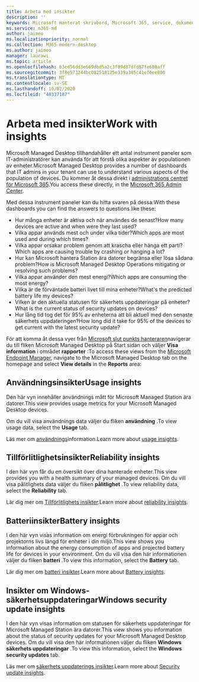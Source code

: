 ```yaml
---
title: Arbeta med insikter
description: ''
keywords: Microsoft Hanterat skrivbord, Microsoft 365, service, dokumentation
ms.service: m365-md
author: jaimeo
ms.localizationpriority: normal
ms.collection: M365-modern-desktop
ms.author: jaimeo
manager: laurawi
ms.topic: article
ms.openlocfilehash: b3ed56dd3e669dbd5a2c3f09d87dfd87fe680aff
ms.sourcegitcommit: 3f8e573244bc082518125e339a385c41ef6ee800
ms.translationtype: MT
ms.contentlocale: sv-SE
ms.lasthandoff: 10/02/2020
ms.locfileid: "48337187"
---
```

# <a name="work-with-insights"></a><span data-ttu-id="ef3c0-103">Arbeta med insikter</span><span class="sxs-lookup"><span data-stu-id="ef3c0-103">Work with insights</span></span>

<span data-ttu-id="ef3c0-104">Microsoft Managed Desktop tillhandahåller ett antal instrument paneler som IT-administratörer kan använda för att förstå olika aspekter av populationen av enheter.</span><span class="sxs-lookup"><span data-stu-id="ef3c0-104">Microsoft Managed Desktop provides a number of dashboards that IT admins in your tenant can use to understand various aspects of the population of devices.</span></span> <span data-ttu-id="ef3c0-105">Du kommer åt dessa direkt i [administrations centret för Microsoft 365](https://admin.microsoft.com/adminportal/home?previewoff=false#/microsoftmanageddesktop).</span><span class="sxs-lookup"><span data-stu-id="ef3c0-105">You access these directly, in the [Microsoft 365 Admin Center](https://admin.microsoft.com/adminportal/home?previewoff=false#/microsoftmanageddesktop).</span></span>

<span data-ttu-id="ef3c0-106">Med dessa instrument paneler kan du hitta svaren på dessa:</span><span class="sxs-lookup"><span data-stu-id="ef3c0-106">With these dashboards you can find the answers to questions like these:</span></span>

- <span data-ttu-id="ef3c0-107">Hur många enheter är aktiva och när användes de senast?</span><span class="sxs-lookup"><span data-stu-id="ef3c0-107">How many devices are active and when were they last used?</span></span>
- <span data-ttu-id="ef3c0-108">Vilka appar används mest och under vilka tider?</span><span class="sxs-lookup"><span data-stu-id="ef3c0-108">Which apps are most used and during which times?</span></span>
- <span data-ttu-id="ef3c0-109">Vilka appar orsakar problem genom att krascha eller hänga ett parti?</span><span class="sxs-lookup"><span data-stu-id="ef3c0-109">Which apps are causing trouble by crashing or hanging a lot?</span></span>
- <span data-ttu-id="ef3c0-110">Hur kan Microsoft hantera Station ära datorer begränsa eller lösa sådana problem?</span><span class="sxs-lookup"><span data-stu-id="ef3c0-110">How is Microsoft Managed Desktop Operations mitigating or resolving such problems?</span></span>
- <span data-ttu-id="ef3c0-111">Vilka appar använder den mest energi?</span><span class="sxs-lookup"><span data-stu-id="ef3c0-111">Which apps are consuming the most energy?</span></span>
- <span data-ttu-id="ef3c0-112">Vilka är de förväntade batteri livet till mina enheter?</span><span class="sxs-lookup"><span data-stu-id="ef3c0-112">What's the predicted battery life my devices?</span></span>
- <span data-ttu-id="ef3c0-113">Vilken är den aktuella statusen för säkerhets uppdateringar på enheter?</span><span class="sxs-lookup"><span data-stu-id="ef3c0-113">What is the current status of security updates on devices?</span></span>
- <span data-ttu-id="ef3c0-114">Hur lång tid tog det för 95% av enheterna att bli aktuell med den senaste säkerhets uppdateringen?</span><span class="sxs-lookup"><span data-stu-id="ef3c0-114">How long did it take for 95% of the devices to get current with the latest security update?</span></span>

<span data-ttu-id="ef3c0-115">För att komma åt dessa vyer från [Microsoft slut punkts hanteraren](https://endpoint.microsoft.com/)navigerar du till fliken Microsoft Managed Desktop på Start sidan och väljer **Visa information** i området **rapporter** :</span><span class="sxs-lookup"><span data-stu-id="ef3c0-115">To access these views from the [Microsoft Endpoint Manager](https://endpoint.microsoft.com/), navigate to the Microsoft Managed Desktop tab on the homepage and select **View details** in the **Reports** area:</span></span>

<!--Update picture to show in MEM [Admin center with Reports area in the upper right including the device reports card and the "view details" link.](../../media/insights_overview.png)-->


## <a name="usage-insights"></a><span data-ttu-id="ef3c0-116">Användningsinsikter</span><span class="sxs-lookup"><span data-stu-id="ef3c0-116">Usage insights</span></span>
<span data-ttu-id="ef3c0-117">Den här vyn innehåller användnings mått för Microsoft Managed Station ära datorer.</span><span class="sxs-lookup"><span data-stu-id="ef3c0-117">This view provides usage metrics for your Microsoft Managed Desktop devices.</span></span> 

<span data-ttu-id="ef3c0-118">Om du vill visa användnings data väljer du fliken **användning** .</span><span class="sxs-lookup"><span data-stu-id="ef3c0-118">To view usage data, select the **Usage** tab.</span></span>

<span data-ttu-id="ef3c0-119">Läs mer om [användnings](usage-insights.md)information.</span><span class="sxs-lookup"><span data-stu-id="ef3c0-119">Learn more about [usage insights](usage-insights.md).</span></span>

## <a name="reliability-insights"></a><span data-ttu-id="ef3c0-120">Tillförlitlighetsinsikter</span><span class="sxs-lookup"><span data-stu-id="ef3c0-120">Reliability insights</span></span>
<span data-ttu-id="ef3c0-121">I den här vyn får du en översikt över dina hanterade enheter.</span><span class="sxs-lookup"><span data-stu-id="ef3c0-121">This view provides you with a health summary of your managed devices.</span></span> <span data-ttu-id="ef3c0-122">Om du vill visa pålitlighets data väljer du fliken **pålitlighet** .</span><span class="sxs-lookup"><span data-stu-id="ef3c0-122">To view reliability data, select the **Reliability** tab.</span></span>

<span data-ttu-id="ef3c0-123">Lär dig mer om [Tillförlitlighets insikter](reliability-insights.md).</span><span class="sxs-lookup"><span data-stu-id="ef3c0-123">Learn more about [reliability insights](reliability-insights.md).</span></span>

## <a name="battery-insights"></a><span data-ttu-id="ef3c0-124">Batteriinsikter</span><span class="sxs-lookup"><span data-stu-id="ef3c0-124">Battery insights</span></span>
<span data-ttu-id="ef3c0-125">I den här vyn visas information om energi förbrukningen för appar och projektorns livs längd för enheter i din miljö.</span><span class="sxs-lookup"><span data-stu-id="ef3c0-125">This view shows you information about the energy consumption of apps and projected battery life for devices in your environment.</span></span> <span data-ttu-id="ef3c0-126">Om du vill visa den här informationen väljer du fliken **batteri** .</span><span class="sxs-lookup"><span data-stu-id="ef3c0-126">To view this information, select the **Battery** tab.</span></span>

<span data-ttu-id="ef3c0-127">Lär dig mer om [batteri insikter](battery-insights.md).</span><span class="sxs-lookup"><span data-stu-id="ef3c0-127">Learn more about [Battery insights](battery-insights.md).</span></span>

## <a name="windows-security-update-insights"></a><span data-ttu-id="ef3c0-128">Insikter om Windows-säkerhetsuppdateringar</span><span class="sxs-lookup"><span data-stu-id="ef3c0-128">Windows security update insights</span></span>
<span data-ttu-id="ef3c0-129">I den här vyn visas information om statusen för säkerhets uppdateringar för Microsoft Managed Station ära datorer.</span><span class="sxs-lookup"><span data-stu-id="ef3c0-129">This view shows you information about the status of security updates for your Microsoft Managed Desktop devices.</span></span> <span data-ttu-id="ef3c0-130">Om du vill visa den här informationen väljer du fliken **Windows säkerhets uppdateringar** .</span><span class="sxs-lookup"><span data-stu-id="ef3c0-130">To view this information, select the **Windows security updates** tab.</span></span>

<span data-ttu-id="ef3c0-131">Läs mer om [säkerhets uppdaterings insikter](security-update-insights.md).</span><span class="sxs-lookup"><span data-stu-id="ef3c0-131">Learn more about [Security update insights](security-update-insights.md).</span></span>
